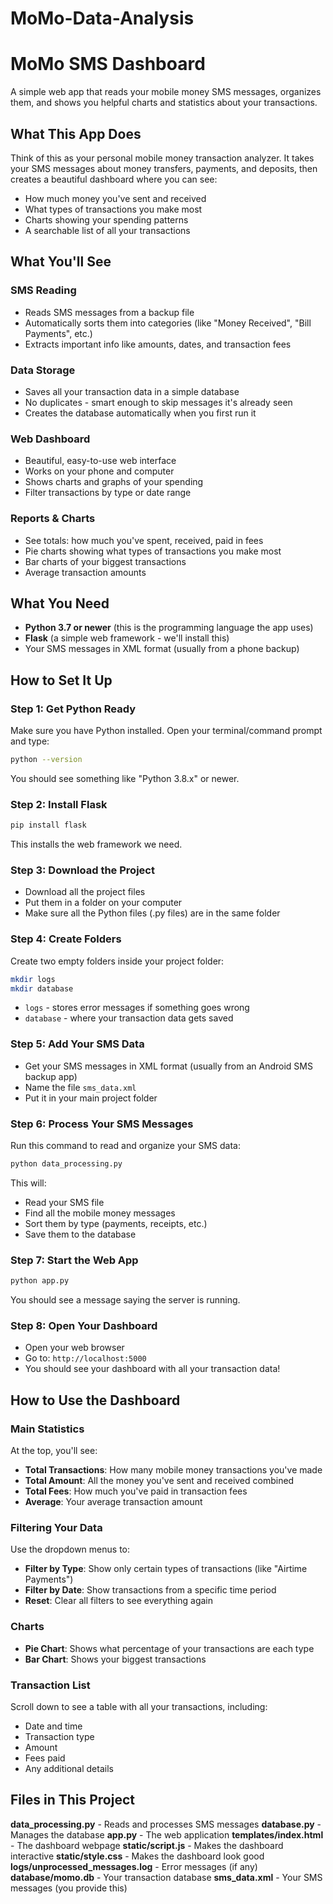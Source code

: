 # MoMo-Data-Analysis
# MoMo SMS Dashboard

A simple web app that reads your mobile money SMS messages, organizes them, and shows you helpful charts and statistics about your transactions.

## What This App Does

Think of this as your personal mobile money transaction analyzer. It takes your SMS messages about money transfers, payments, and deposits, then creates a beautiful dashboard where you can see:

- How much money you've sent and received
- What types of transactions you make most
- Charts showing your spending patterns
- A searchable list of all your transactions

## What You'll See

### SMS Reading
- Reads SMS messages from a backup file
- Automatically sorts them into categories (like "Money Received", "Bill Payments", etc.)
- Extracts important info like amounts, dates, and transaction fees

###  Data Storage
- Saves all your transaction data in a simple database
- No duplicates - smart enough to skip messages it's already seen
- Creates the database automatically when you first run it

### Web Dashboard
- Beautiful, easy-to-use web interface
- Works on your phone and computer
- Shows charts and graphs of your spending
- Filter transactions by type or date range

### Reports & Charts
- See totals: how much you've spent, received, paid in fees
- Pie charts showing what types of transactions you make most
- Bar charts of your biggest transactions
- Average transaction amounts

## What You Need

- **Python 3.7 or newer** (this is the programming language the app uses)
- **Flask** (a simple web framework - we'll install this)
- Your SMS messages in XML format (usually from a phone backup)

## How to Set It Up

### Step 1: Get Python Ready
Make sure you have Python installed. Open your terminal/command prompt and type:
```bash
python --version
```
You should see something like "Python 3.8.x" or newer.

### Step 2: Install Flask
```bash
pip install flask
```
This installs the web framework we need.

### Step 3: Download the Project
- Download all the project files
- Put them in a folder on your computer
- Make sure all the Python files (.py files) are in the same folder

### Step 4: Create Folders
Create two empty folders inside your project folder:
```bash
mkdir logs
mkdir database
```
- `logs` - stores error messages if something goes wrong
- `database` - where your transaction data gets saved

### Step 5: Add Your SMS Data
- Get your SMS messages in XML format (usually from an Android SMS backup app)
- Name the file `sms_data.xml`
- Put it in your main project folder

### Step 6: Process Your SMS Messages
Run this command to read and organize your SMS data:
```bash
python data_processing.py
```
This will:
- Read your SMS file
- Find all the mobile money messages
- Sort them by type (payments, receipts, etc.)
- Save them to the database

### Step 7: Start the Web App
```bash
python app.py
```
You should see a message saying the server is running.

### Step 8: Open Your Dashboard
- Open your web browser
- Go to: `http://localhost:5000`
- You should see your dashboard with all your transaction data!

## How to Use the Dashboard

### Main Statistics
At the top, you'll see:
- **Total Transactions**: How many mobile money transactions you've made
- **Total Amount**: All the money you've sent and received combined
- **Total Fees**: How much you've paid in transaction fees
- **Average**: Your average transaction amount

### Filtering Your Data
Use the dropdown menus to:
- **Filter by Type**: Show only certain types of transactions (like "Airtime Payments")
- **Filter by Date**: Show transactions from a specific time period
- **Reset**: Clear all filters to see everything again

### Charts
- **Pie Chart**: Shows what percentage of your transactions are each type
- **Bar Chart**: Shows your biggest transactions

### Transaction List
Scroll down to see a table with all your transactions, including:
- Date and time
- Transaction type
- Amount
- Fees paid
- Any additional details

## Files in This Project

**data_processing.py** - Reads and processes SMS messages
**database.py** - Manages the database
**app.py** - The web application
**templates/index.html** - The dashboard webpage
**static/script.js** - Makes the dashboard interactive
**static/style.css** - Makes the dashboard look good
**logs/unprocessed_messages.log** - Error messages (if any)
**database/momo.db** - Your transaction database
**sms_data.xml** - Your SMS messages (you provide this)
